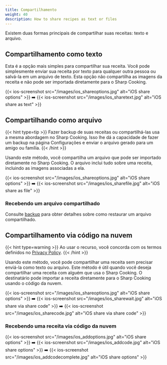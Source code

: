 ```yaml
---
title: Compartilhamento
weight: 40
description: How to share recipes as text or files
---
```


Existem duas formas principais de compartilhar suas receitas: texto e arquivo.

## Compartilhamento como texto
Esta é a opção mais simples para compartilhar sua receita. Você pode simplesmente enviar sua receita por texto para qualquer outra pessoa ou salvá-la em um arquivo de texto. Esta opção não compartilha as imagens da receita e não pode ser importada diretamente para o Sharp Cooking.

{{< ios-screenshot src="/images/ios_shareoptions.jpg" alt="iOS share options" >}}
➡️
{{< ios-screenshot src="/images/ios_sharetext.jpg" alt="iOS share as text" >}}

## Compartilhando como arquivo
{{< hint type=tip >}}
Fazer backup de suas receitas ou compartilhá-las usa a mesma abordagem no Sharp Cooking. Isso lhe dá a capacidade de fazer um backup na página Configurações e enviar o arquivo gerado para um amigo ou família.
{{< /hint >}}

Usando este método, você compartilha um arquivo que pode ser importado diretamente no Sharp Cooking. O arquivo inclui tudo sobre uma receita, incluindo as imagens associadas a ela.

{{< ios-screenshot src="/images/ios_shareoptions.jpg" alt="iOS share options" >}}
➡️
{{< ios-screenshot src="/images/ios_sharefile.jpg" alt="iOS share as file" >}}

### Recebendo um arquivo compartilhado
Consulte [backup](/pt/web/backup) para obter detalhes sobre como restaurar um arquivo compartilhado.

## Compartilhamento via código na nuvem
{{< hint type=warning >}}
Ao usar o recurso, você concorda com os termos definidos no [Privacy Policy](/web/privacy-policy).
{{< /hint >}}

Usando este método, você pode compartilhar uma receita sem precisar enviá-la como texto ou arquivo. Este método é útil quando você deseja compartilhar uma receita com alguém que usa o Sharp Cooking. O destinatário pode importar a receita diretamente para o Sharp Cooking usando o código da nuvem.

{{< ios-screenshot src="/images/ios_shareoptions.jpg" alt="iOS share options" >}}
➡️
{{< ios-screenshot src="/images/ios_sharewait.jpg" alt="iOS share via share code" >}}
➡️ 
{{< ios-screenshot src="/images/ios_sharecode.jpg" alt="iOS share via share code" >}}

### Recebendo uma receita via código da nuvem
{{< ios-screenshot src="/images/ios_addoptions.jpg" alt="iOS share options" >}}
➡️
{{< ios-screenshot src="/images/ios_addcode.jpg" alt="iOS share options" >}}
➡️
{{< ios-screenshot src="/images/ios_addcodecomplete.jpg" alt="iOS share options" >}}